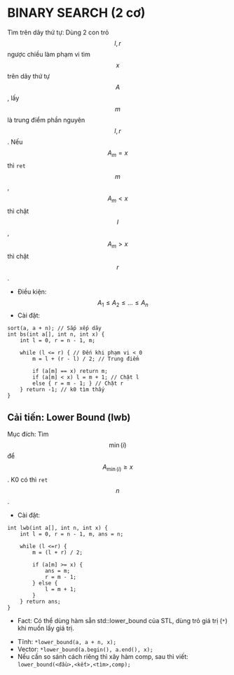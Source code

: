 # BINARY SEARCH (2 cơ)
Tìm trên dãy thứ tự: Dùng 2 con trỏ $$l,r$$ ngược chiều làm phạm vi tìm $$x$$ trên dãy thứ tự $$A$$, lấy $$m$$ là trung điểm phần nguyên $$l,r$$. Nếu $$A_m=x$$ thì `ret` $$m$$, $$A_m\lt x$$ thì chặt $$l$$, $$A_m>x$$ thì chặt $$r$$.

- Điều kiện: $$A_1\leq A_2\leq...\leq A_n$$
- Cài đặt:
```
sort(a, a + n); // Sắp xếp dãy
int bs(int a[], int n, int x) {
	int l = 0, r = n - 1, m;
	
	while (l <= r) { // Đến khi phạm vi < 0
		m = l + (r - l) / 2; // Trung điểm
		
		if (a[m] == x) return m;
		if (a[m] < x) l = m + 1; // Chặt l
		else { r = m - 1; } // Chặt r
	} return -1; // k0 tìm thấy
}
```

## Cải tiến: Lower Bound (lwb)
Mục đích: Tìm $$\min(i)$$ để $$A_{\min(i)}\geq x$$. K0 có thì `ret` $$n$$.
- Cài đặt:
```
int lwb(int a[], int n, int x) {
	int l = 0, r = n - 1, m, ans = n;
	
	while (l <=r) {
		m = (l + r) / 2;
		
		if (a[m] >= x) {
			ans = m;
			r = m - 1;
		} else {
			l = m + 1;
		}
	} return ans;
}
```
- Fact: Có thể dùng hàm sẵn std::lower_bound của STL, dùng trỏ giá trị (`*`) khi muốn lấy giá trị.
+ Tĩnh: `*lower_bound(a, a + n, x);`
+ Vector: `*lower_bound(a.begin(), a.end(), x);`
+ Nếu cần so sánh cách riêng thì xây hàm comp, sau thì viết: `lower_bound(<đầu>,<kết>,<tìm>,comp);`
